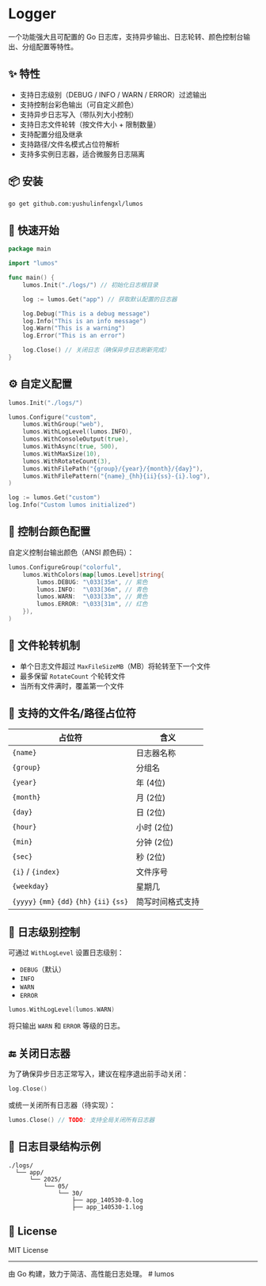 
# Logger

一个功能强大且可配置的 Go 日志库，支持异步输出、日志轮转、颜色控制台输出、分组配置等特性。

## ✨ 特性

- 支持日志级别（DEBUG / INFO / WARN / ERROR）过滤输出
- 支持控制台彩色输出（可自定义颜色）
- 支持异步日志写入（带队列大小控制）
- 支持日志文件轮转（按文件大小 + 限制数量）
- 支持配置分组及继承
- 支持路径/文件名模式占位符解析
- 支持多实例日志器，适合微服务日志隔离

## 📦 安装

```bash
go get github.com:yushulinfengxl/lumos
```

## 🚀 快速开始

```go
package main

import "lumos"

func main() {
    lumos.Init("./logs/") // 初始化日志根目录

    log := lumos.Get("app") // 获取默认配置的日志器

    log.Debug("This is a debug message")
    log.Info("This is an info message")
    log.Warn("This is a warning")
    log.Error("This is an error")

    log.Close() // 关闭日志（确保异步日志刷新完成）
}
```

## ⚙️ 自定义配置

```go
lumos.Init("./logs/")

lumos.Configure("custom", 
    lumos.WithGroup("web"),
    lumos.WithLogLevel(lumos.INFO),
    lumos.WithConsoleOutput(true),
    lumos.WithAsync(true, 500),
    lumos.WithMaxSize(10),
    lumos.WithRotateCount(3),
    lumos.WithFilePath("{group}/{year}/{month}/{day}"),
    lumos.WithFilePattern("{name}_{hh}{ii}{ss}-{i}.log"),
)

log := lumos.Get("custom")
log.Info("Custom lumos initialized")
```

## 🎨 控制台颜色配置

自定义控制台输出颜色（ANSI 颜色码）：

```go
lumos.ConfigureGroup("colorful",
    lumos.WithColors(map[lumos.Level]string{
        lumos.DEBUG: "\033[35m", // 紫色
        lumos.INFO:  "\033[36m", // 青色
        lumos.WARN:  "\033[33m", // 黄色
        lumos.ERROR: "\033[31m", // 红色
    }),
)
```

## 🔁 文件轮转机制

- 单个日志文件超过 `MaxFileSizeMB`（MB）将轮转至下一个文件
- 最多保留 `RotateCount` 个轮转文件
- 当所有文件满时，覆盖第一个文件

## 🧰 支持的文件名/路径占位符

| 占位符       | 含义         |
|--------------|--------------|
| `{name}`     | 日志器名称    |
| `{group}`    | 分组名        |
| `{year}`     | 年 (4位)      |
| `{month}`    | 月 (2位)      |
| `{day}`      | 日 (2位)      |
| `{hour}`     | 小时 (2位)    |
| `{min}`      | 分钟 (2位)    |
| `{sec}`      | 秒 (2位)      |
| `{i}` / `{index}` | 文件序号    |
| `{weekday}`  | 星期几        |
| `{yyyy}` `{mm}` `{dd}` `{hh}` `{ii}` `{ss}` | 简写时间格式支持 |

## 🧪 日志级别控制

可通过 `WithLogLevel` 设置日志级别：

- `DEBUG`（默认）
- `INFO`
- `WARN`
- `ERROR`

```go
lumos.WithLogLevel(lumos.WARN)
```

将只输出 `WARN` 和 `ERROR` 等级的日志。

## 🔚 关闭日志器

为了确保异步日志正常写入，建议在程序退出前手动关闭：

```go
log.Close()
```

或统一关闭所有日志器（待实现）：

```go
lumos.Close() // TODO: 支持全局关闭所有日志器
```

## 📁 日志目录结构示例

```text
./logs/
  └── app/
      └── 2025/
          └── 05/
              └── 30/
                  ├── app_140530-0.log
                  ├── app_140530-1.log
```

## 📜 License

MIT License

---

由 Go 构建，致力于简洁、高性能日志处理。
#   l u m o s 
 
 